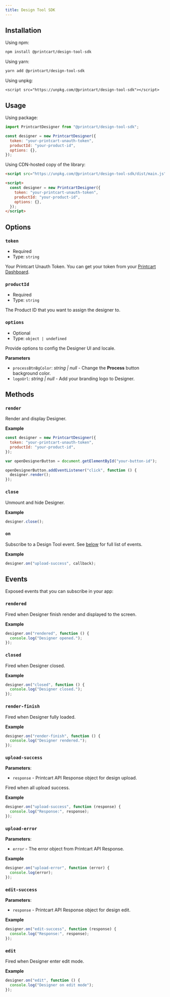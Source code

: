```yaml
---
title: Design Tool SDK
---
```


## Installation

Using npm:

```bash
npm install @printcart/design-tool-sdk
```

Using yarn:

```bash
yarn add @printcart/design-tool-sdk
```

Using unpkg:

```
<script src="https://unpkg.com/@printcart/design-tool-sdk"></script>
```

## Usage

Using package:

```js
import PrintcartDesigner from "@printcart/design-tool-sdk";

const designer = new PrintcartDesigner({
  token: "your-printcart-unauth-token",
  productId: "your-product-id",
  options: {},
});
```

Using CDN-hosted copy of the library:

```html
<script src="https://unpkg.com/@printcart/design-tool-sdk/dist/main.js"></script>

<script>
  const designer = new PrintcartDesigner({
    token: "your-printcart-unauth-token",
    productId: "your-product-id",
    options: {},
  });
</script>
```

## Options

### `token`

- Required
- Type: `string`

Your Printcart Unauth Token. You can get your token from your [Printcart Dashboard](https://dashboard.printcart.com/settings).

### `productId`

- Required
- Type: `string`

The Product ID that you want to assign the designer to.

### `options`

- Optional
- Type: `object | undefined`

Provide options to config the Designer UI and locale.

**Parameters**

- `processBtnBgColor`: _string | null_ - Change the **Process** button background color.
- `logoUrl`: _string | null_ - Add your branding logo to Designer.

## Methods

### `render`

Render and display Designer.

**Example**

```js
const designer = new PrintcartDesigner({
  token: "your-printcart-unauth-token",
  productId: "your-product-id",
});

var openDesignerButton = document.getElementById("your-button-id");

openDesignerButton.addEventListener("click", function () {
  designer.render();
});
```

### `close`

Unmount and hide Designer.

**Example**

```js
designer.close();
```

### `on`

Subscribe to a Design Tool event. See [below](#events) for full list of events.

**Example**

```js
designer.on("upload-success", callback);
```

## Events

Exposed events that you can subscribe in your app:

### `rendered`

Fired when Designer finish render and displayed to the screen.

**Example**

```js
designer.on("rendered", function () {
  console.log("Designer opened.");
});
```

### `closed`

Fired when Designer closed.

**Example**

```js
designer.on("closed", function () {
  console.log("Designer closed.");
});
```

### `render-finish`

Fired when Designer fully loaded.

**Example**

```js
designer.on("render-finish", function () {
  console.log("Designer rendered.");
});
```

### `upload-success`

**Parameters**:

- `response` - Printcart API Response object for design upload.

Fired when all upload success.

**Example**

```js
designer.on("upload-success", function (response) {
  console.log("Response:", response);
});
```

### `upload-error`

**Parameters**:

- `error` - The error object from Printcart API Response.

**Example**

```js
designer.on("upload-error", function (error) {
  console.log(error);
});
```

### `edit-success`

**Parameters**:

- `response` - Printcart API Response object for design edit.

**Example**

```js
designer.on("edit-success", function (response) {
  console.log("Response:", response);
});
```

### `edit`

Fired when Designer enter edit mode.

**Example**

```js
designer.on("edit", function () {
  console.log("Designer on edit mode");
});
```
